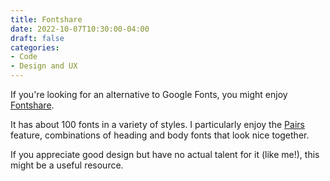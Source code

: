 ```yaml
---
title: Fontshare
date: 2022-10-07T10:30:00-04:00
draft: false
categories:
- Code
- Design and UX
---
```


If you're looking for an alternative to Google Fonts, you might enjoy [Fontshare](https://www.fontshare.com/).

It has about 100 fonts in a variety of styles. I particularly enjoy the [Pairs](https://www.fontshare.com/pairs) feature, combinations of heading and body fonts that look nice together.

If you appreciate good design but have no actual talent for it (like me!), this might be a useful resource.